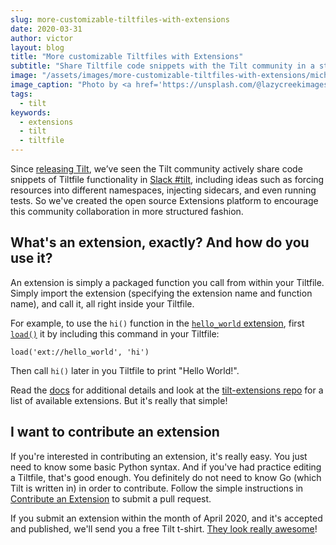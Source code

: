 ```yaml
---
slug: more-customizable-tiltfiles-with-extensions
date: 2020-03-31
author: victor
layout: blog
title: "More customizable Tiltfiles with Extensions"
subtitle: "Share Tiltfile code snippets with the Tilt community in a streamlined platform. And get a free t-shirt!"
image: "/assets/images/more-customizable-tiltfiles-with-extensions/michael-dziedzic-XTblNijO9IE-unsplash.jpg"
image_caption: "Photo by <a href='https://unsplash.com/@lazycreekimages?utm_source=unsplash&utm_medium=referral&utm_content=creditCopyText'>Michael Dziedzic</a> on <a href='https://unsplash.com/?utm_source=unsplash&utm_medium=referral&utm_content=creditCopyText'>Unsplash</a>"
tags:
  - tilt  
keywords:
  - extensions
  - tilt
  - tiltfile
---
```


Since [releasing Tilt](/2018/08/28/how-tilt-updates-kubernetes-in-seconds-not-minutes.html), we’ve seen the Tilt community actively share code snippets of Tiltfile functionality in [Slack #tilt](https://kubernetes.slack.com/messages/CESBL84MV/), including ideas such as forcing resources into different namespaces, injecting sidecars, and even running tests. So we've created the open source Extensions platform to encourage this community collaboration in more structured fashion.

## What's an extension, exactly? And how do you use it?
An extension is simply a packaged function you call from within your Tiltfile. Simply import the extension (specifying the extension name and function name), and call it, all right inside your Tiltfile. 

For example, to use the `hi()` function in the [`hello_world` extension](https://github.com/windmilleng/tilt-extensions/tree/master/hello_world), first [`load()`](https://docs.tilt.dev/api.html#api.load) it by including this command in your Tiltfile:

```
load('ext://hello_world', 'hi')
```

Then call `hi()` later in you Tiltfile to print "Hello World!".

Read the [docs](https://docs.tilt.dev/extensions.html) for additional details and look at the [tilt-extensions repo](https://github.com/windmilleng/tilt-extensions) for a list of available extensions. But it's really that simple!

## I want to contribute an extension
If you're interested in contributing an extension, it's really easy. You just need to know some basic Python syntax. And if you've had practice editing a Tiltfile, that's good enough. You definitely do not need to know Go (which Tilt is written in) in order to contribute. Follow the simple instructions in [Contribute an Extension](https://docs.tilt.dev/contribute_extension.html) to submit a pull request.

If you submit an extension within the month of April 2020, and it's accepted and published, we'll send you a free Tilt t-shirt. [They look really awesome](https://twitter.com/tilt_dev/status/1212769783034384384)!